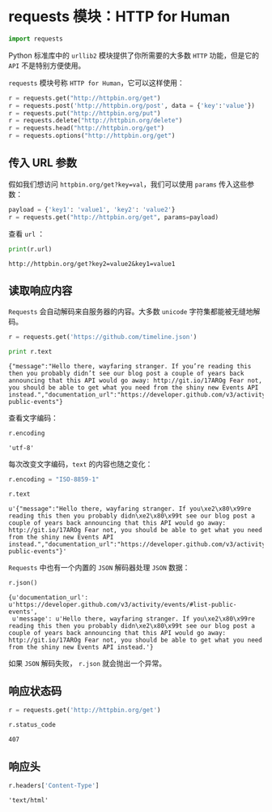 
# requests 模块：HTTP for Human


```python
import requests
```

Python 标准库中的 `urllib2` 模块提供了你所需要的大多数 `HTTP` 功能，但是它的 `API` 不是特别方便使用。

`requests` 模块号称 `HTTP for Human`，它可以这样使用：


```python
r = requests.get("http://httpbin.org/get")
r = requests.post('http://httpbin.org/post', data = {'key':'value'})
r = requests.put("http://httpbin.org/put")
r = requests.delete("http://httpbin.org/delete")
r = requests.head("http://httpbin.org/get")
r = requests.options("http://httpbin.org/get")
```

## 传入 URL 参数

假如我们想访问 `httpbin.org/get?key=val`，我们可以使用 `params` 传入这些参数：


```python
payload = {'key1': 'value1', 'key2': 'value2'}
r = requests.get("http://httpbin.org/get", params=payload)
```

查看 `url` ：


```python
print(r.url)
```

    http://httpbin.org/get?key2=value2&key1=value1


## 读取响应内容

`Requests` 会自动解码来自服务器的内容。大多数 `unicode` 字符集都能被无缝地解码。


```python
r = requests.get('https://github.com/timeline.json')

print r.text
```

    {"message":"Hello there, wayfaring stranger. If you’re reading this then you probably didn’t see our blog post a couple of years back announcing that this API would go away: http://git.io/17AROg Fear not, you should be able to get what you need from the shiny new Events API instead.","documentation_url":"https://developer.github.com/v3/activity/events/#list-public-events"}


查看文字编码：


```python
r.encoding
```




    'utf-8'



每次改变文字编码，`text` 的内容也随之变化：


```python
r.encoding = "ISO-8859-1"

r.text
```




    u'{"message":"Hello there, wayfaring stranger. If you\xe2\x80\x99re reading this then you probably didn\xe2\x80\x99t see our blog post a couple of years back announcing that this API would go away: http://git.io/17AROg Fear not, you should be able to get what you need from the shiny new Events API instead.","documentation_url":"https://developer.github.com/v3/activity/events/#list-public-events"}'



`Requests` 中也有一个内置的 `JSON` 解码器处理 `JSON` 数据：


```python
r.json()
```




    {u'documentation_url': u'https://developer.github.com/v3/activity/events/#list-public-events',
     u'message': u'Hello there, wayfaring stranger. If you\xe2\x80\x99re reading this then you probably didn\xe2\x80\x99t see our blog post a couple of years back announcing that this API would go away: http://git.io/17AROg Fear not, you should be able to get what you need from the shiny new Events API instead.'}



如果 `JSON` 解码失败， `r.json` 就会抛出一个异常。

## 响应状态码


```python
r = requests.get('http://httpbin.org/get')

r.status_code
```




    407



## 响应头


```python
r.headers['Content-Type']
```




    'text/html'


